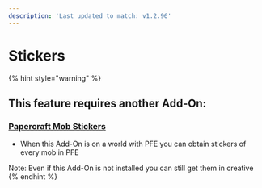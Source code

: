 ```yaml
---
description: 'Last updated to match: v1.2.96'
---
```


# Stickers

{% hint style="warning" %}
## This feature requires another Add-On:

### [Papercraft Mob Stickers](https://www.minecraft.net/en-us/marketplace/pdp/jigarbov-productions/papercraft-mob-stickers-add--on/2c1b0abb-c954-459c-831c-8ad3d8e4f7e0)

* When this Add-On is on a world with PFE you can obtain stickers of every mob in PFE



Note: Even if this Add-On is not installed you can still get them in creative&#x20;
{% endhint %}

